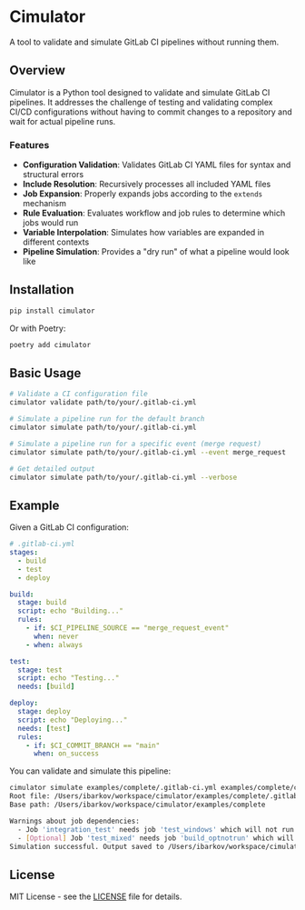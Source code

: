 # Cimulator

A tool to validate and simulate GitLab CI pipelines without running them.

## Overview

Cimulator is a Python tool designed to validate and simulate GitLab CI pipelines. It addresses the challenge of testing and validating complex CI/CD configurations without having to commit changes to a repository and wait for actual pipeline runs.

### Features

- **Configuration Validation**: Validates GitLab CI YAML files for syntax and structural errors
- **Include Resolution**: Recursively processes all included YAML files
- **Job Expansion**: Properly expands jobs according to the `extends` mechanism
- **Rule Evaluation**: Evaluates workflow and job rules to determine which jobs would run
- **Variable Interpolation**: Simulates how variables are expanded in different contexts
- **Pipeline Simulation**: Provides a "dry run" of what a pipeline would look like

## Installation

```bash
pip install cimulator
```

Or with Poetry:

```bash
poetry add cimulator
```

## Basic Usage

```bash
# Validate a CI configuration file
cimulator validate path/to/your/.gitlab-ci.yml

# Simulate a pipeline run for the default branch
cimulator simulate path/to/your/.gitlab-ci.yml

# Simulate a pipeline run for a specific event (merge request)
cimulator simulate path/to/your/.gitlab-ci.yml --event merge_request

# Get detailed output
cimulator simulate path/to/your/.gitlab-ci.yml --verbose
```

## Example

Given a GitLab CI configuration:

```yaml
# .gitlab-ci.yml
stages:
  - build
  - test
  - deploy

build:
  stage: build
  script: echo "Building..."
  rules:
    - if: $CI_PIPELINE_SOURCE == "merge_request_event"
      when: never
    - when: always

test:
  stage: test
  script: echo "Testing..."
  needs: [build]

deploy:
  stage: deploy
  script: echo "Deploying..."
  needs: [test]
  rules:
    - if: $CI_COMMIT_BRANCH == "main"
      when: on_success
```

You can validate and simulate this pipeline:

```bash
cimulator simulate examples/complete/.gitlab-ci.yml examples/complete/ci-config.yml MR
Root file: /Users/ibarkov/workspace/cimulator/examples/complete/.gitlab-ci.yml
Base path: /Users/ibarkov/workspace/cimulator/examples/complete

Warnings about job dependencies:
  - Job 'integration_test' needs job 'test_windows' which will not run in this pipeline
  - [Optional] Job 'test_mixed' needs job 'build_optnotrun' which will not run in this pipeline
Simulation successful. Output saved to /Users/ibarkov/workspace/cimulator/simulation_output.yml
```

## License

MIT License - see the [LICENSE](LICENSE) file for details.

